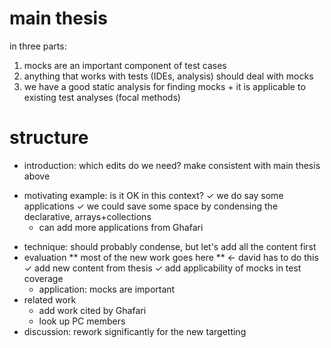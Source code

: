 # main thesis

in three parts:
1. mocks are an important component of test cases
2. anything that works with tests (IDEs, analysis) should deal with mocks
3. we have a good static analysis for finding mocks + it is applicable to existing test analyses (focal methods)

# structure

* introduction: which edits do we need? make consistent with main thesis above
- motivating example: is it OK in this context?
  ✓ we do say some applications
  ✓ we could save some space by condensing the declarative, arrays+collections
  - can add more applications from Ghafari
* technique: should probably condense, but let's add all the content first
* evaluation ** most of the new work goes here ** <- david has to do this
  ✓ add new content from thesis
  ✓ add applicability of mocks in test coverage
  - application: mocks are important
* related work
  - add work cited by Ghafari
  - look up PC members
* discussion: rework significantly for the new targetting
